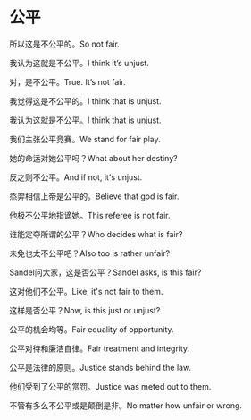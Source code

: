 # 公平

<p><span class="chinese">所以这是不公平的。</span><span class="english">So not fair.</span></p>

<p><span class="chinese">我认为这就是不公平。</span><span class="english">I think it’s unjust.</span></p>

<p><span class="chinese">对，是不公平。</span><span class="english">True. It’s not fair.</span></p>

<p><span class="chinese">我觉得这是不公平的。</span><span class="english">I think that is unjust.</span></p>

<p><span class="chinese">我认为这就是不公平。</span><span class="english">I think that is unjust.</span></p>

<p><span class="chinese">我们主张公平竞赛。</span><span class="english">We stand for fair play.</span></p>

<p><span class="chinese">她的命运对她公平吗？</span><span class="english">What about her destiny?</span></p>

<p><span class="chinese">反之则不公平。</span><span class="english">And if not, it's unjust.</span></p>

<p><span class="chinese">烝羿相信上帝是公平的。</span><span class="english">Believe that god is fair.</span></p>

<p><span class="chinese">他极不公平地指谪她。</span><span class="english">This referee is not fair.</span></p>

<p><span class="chinese">谁能定夺所谓的公平？</span><span class="english">Who decides what is fair?</span></p>

<p><span class="chinese">未免也太不公平吧？</span><span class="english">Also too is rather unfair?</span></p>

<p><span class="chinese">Sandel问大家，这是否公平？</span><span class="english">Sandel asks, is this fair?</span></p>

<p><span class="chinese">这对他们不公平。</span><span class="english">Like, it's not fair to them.</span></p>

<p><span class="chinese">这样是否公平？</span><span class="english">Now, is this just or unjust?</span></p>

<p><span class="chinese">公平的机会均等。</span><span class="english">Fair equality of opportunity.</span></p>

<p><span class="chinese">公平对待和廉洁自律。</span><span class="english">Fair treatment and integrity.</span></p>

<p><span class="chinese">公平是法律的原则。</span><span class="english">Justice stands behind the law.</span></p>

<p><span class="chinese">他们受到了公平的赏罚。</span><span class="english">Justice was meted out to them.</span></p>

<p><span class="chinese">不管有多么不公平或是颠倒是非。</span><span class="english">No matter how unfair or wrong.</span></p>


